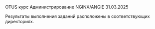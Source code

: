 OTUS курс Администрирование NGINX/ANGIE 31.03.2025

Результаты выполнения заданий расположены в соответствующих директориях.

